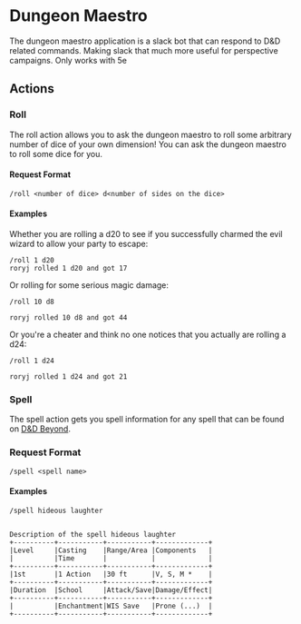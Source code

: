 # Dungeon Maestro

The dungeon maestro application is a slack bot that can respond to D&D related commands. Making slack that much more
useful for perspective campaigns. Only works with 5e

## Actions

### Roll
The roll action allows you to ask the dungeon maestro to roll some arbitrary number of dice of your own dimension! You
can ask the dungeon maestro to roll some dice for you.

#### Request Format
```
/roll <number of dice> d<number of sides on the dice>
```

#### Examples
Whether you are rolling a d20 to see if you successfully charmed the evil wizard to allow your party to escape:
```
/roll 1 d20
roryj rolled 1 d20 and got 17
```

Or rolling for some serious magic damage:
```
/roll 10 d8

roryj rolled 10 d8 and got 44
```

Or you're a cheater and think no one notices that you actually are rolling a d24:
```
/roll 1 d24

roryj rolled 1 d24 and got 21
```

### Spell
The spell action gets you spell information for any spell that can be found on [D&D Beyond](https://www.dndbeyond.com).

### Request Format
```
/spell <spell name>
```

#### Examples
```
/spell hideous laughter


Description of the spell hideous laughter
+----------+-----------+-----------+-------------+
|Level     |Casting    |Range/Area |Components   |
|          |Time       |           |             |
+----------+-----------+-----------+-------------+
|1st       |1 Action   |30 ft      |V, S, M *    |
+----------+-----------+-----------+-------------+
|Duration  |School     |Attack/Save|Damage/Effect|
+----------+-----------+-----------+-------------+
|          |Enchantment|WIS Save   |Prone (...)  |
+----------+-----------+-----------+-------------+
```
